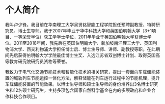 # 个人简介

我叫卢少锋。我目前在华南理工大学吴贤铭智能工程学院担任预聘副教授、特聘研究员、博士生导师。我于2007年毕业于华中科技大学和英国伯明翰大学（3+1项目、一等荣誉学位）获工学学士学位，2011年毕业于英国伯明翰大学获博士学位。2011至2018年间，我先后在英国伯明翰大学、新加坡南洋理工大学、英国利物浦大学、西交利物浦大学担任博士后、博士生导师、讲师、副教授等职。在此期间先后获得伯明翰大学学院最佳博士生奖、入选江苏省双创博士计划、取得英国高等教育研究院研究员资格等荣誉。

我致力于电气化交通节能技术和智能化技术的相关研究，提出一套面向车载储能装置的城轨列车节能运控一体化方法，解释储能在列车运行过程中的节能机理，提升车载储能装置的节能效果。以博士生导师和硕士生导师的身份培养出3名博士研究生和12名硕士研究生，主持多项包含国家自然科学基金在内的多项政府和企业合作科技合作项目。



